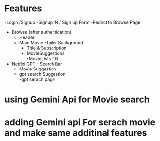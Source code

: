 
  # Features
  -Login /Signup
     -Signup IN / Sign up Form
     -Redirct to Browse Page
  - Browse (after authentication)
     - Header
     - Main Movie
         -Tailer Background
         - Title & Subscription
         - MovieSuggestions  
                -MovieLists  * N
   - Netflxi GPT 
          - Search Bar
        - Movie Suggestion               
        - gpt search Suggestion               
        -gpt serach page
   # using Gemini Api for Movie search   
   # adding Gemini api For serach movie and make same additinal features            